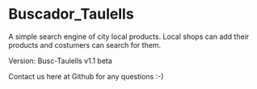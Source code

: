 # Buscador_Taulells
A simple search engine of city local products. Local shops can add their products and costumers can search for them.






Version: Busc-Taulells v1.1 beta

Contact us here at Github for any questions :-)
